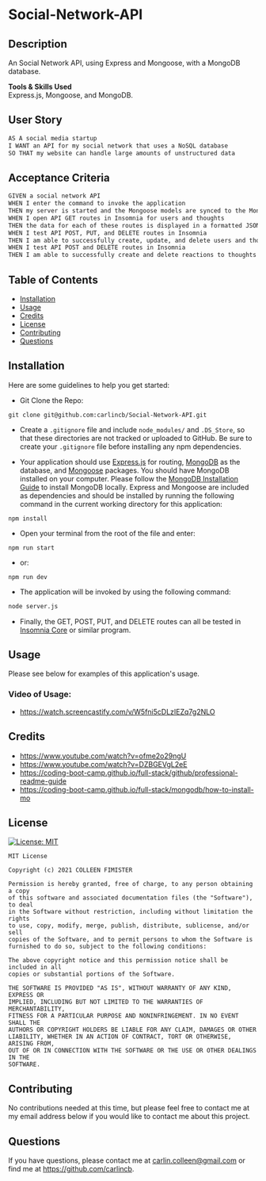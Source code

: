 # Social-Network-API

## Description

An Social Network API, using Express and Mongoose, with a MongoDB database.

**Tools & Skills Used**<br>
Express.js, Mongoose, and MongoDB.

## User Story

```md
AS A social media startup
I WANT an API for my social network that uses a NoSQL database
SO THAT my website can handle large amounts of unstructured data
```

## Acceptance Criteria

```md
GIVEN a social network API
WHEN I enter the command to invoke the application
THEN my server is started and the Mongoose models are synced to the MongoDB database
WHEN I open API GET routes in Insomnia for users and thoughts
THEN the data for each of these routes is displayed in a formatted JSON
WHEN I test API POST, PUT, and DELETE routes in Insomnia
THEN I am able to successfully create, update, and delete users and thoughts in my database
WHEN I test API POST and DELETE routes in Insomnia
THEN I am able to successfully create and delete reactions to thoughts and add and remove friends to a user’s friend list
```

## Table of Contents

- [Installation](#installation)
- [Usage](#usage)
- [Credits](#credits)
- [License](#license)
- [Contributing](#contributing)
- [Questions](#questions)

## Installation

Here are some guidelines to help you get started:

- Git Clone the Repo:

```
git clone git@github.com:carlincb/Social-Network-API.git
```

- Create a `.gitignore` file and include `node_modules/` and `.DS_Store`, so that these directories are not tracked or uploaded to GitHub. Be sure to create your `.gitignore` file before installing any npm dependencies.

- Your application should use [Express.js](https://www.npmjs.com/package/express) for routing, [MongoDB](https://www.mongodb.com/) as the database, and [Mongoose](https://www.npmjs.com/package/mongoose) packages. You should have MongoDB installed on your computer. Please follow the [MongoDB Installation Guide](https://coding-boot-camp.github.io/full-stack/mongodb/how-to-install-mongodb) to install MongoDB locally. Express and Mongoose are included as dependencies and should be installed by running the following command in the current working directory for this application:

```
npm install
```

- Open your terminal from the root of the file and enter:

```
npm run start
```

- or:

```
npm run dev
```

- The application will be invoked by using the following command:

```bash
node server.js
```

- Finally, the GET, POST, PUT, and DELETE routes can all be tested in [Insomnia Core](https://insomnia.rest/products/insomnia) or similar program.

## Usage

Please see below for examples of this application's usage.

### Video of Usage:

- https://watch.screencastify.com/v/W5fni5cDLzIEZq7g2NLO

## Credits

- https://www.youtube.com/watch?v=ofme2o29ngU
- https://www.youtube.com/watch?v=DZBGEVgL2eE
- https://coding-boot-camp.github.io/full-stack/github/professional-readme-guide
- https://coding-boot-camp.github.io/full-stack/mongodb/how-to-install-mo

## License

[![License: MIT](https://img.shields.io/badge/License-MIT-yellow.svg)](https://opensource.org/licenses/MIT)<br/>

    MIT License

    Copyright (c) 2021 COLLEEN FIMISTER

    Permission is hereby granted, free of charge, to any person obtaining a copy
    of this software and associated documentation files (the "Software"), to deal
    in the Software without restriction, including without limitation the rights
    to use, copy, modify, merge, publish, distribute, sublicense, and/or sell
    copies of the Software, and to permit persons to whom the Software is
    furnished to do so, subject to the following conditions:

    The above copyright notice and this permission notice shall be included in all
    copies or substantial portions of the Software.

    THE SOFTWARE IS PROVIDED "AS IS", WITHOUT WARRANTY OF ANY KIND, EXPRESS OR
    IMPLIED, INCLUDING BUT NOT LIMITED TO THE WARRANTIES OF MERCHANTABILITY,
    FITNESS FOR A PARTICULAR PURPOSE AND NONINFRINGEMENT. IN NO EVENT SHALL THE
    AUTHORS OR COPYRIGHT HOLDERS BE LIABLE FOR ANY CLAIM, DAMAGES OR OTHER
    LIABILITY, WHETHER IN AN ACTION OF CONTRACT, TORT OR OTHERWISE, ARISING FROM,
    OUT OF OR IN CONNECTION WITH THE SOFTWARE OR THE USE OR OTHER DEALINGS IN THE
    SOFTWARE.

## Contributing

No contributions needed at this time, but please feel free to contact me at my email address below if you would like to contact me about this project.

## Questions

If you have questions, please contact me at carlin.colleen@gmail.com or find me at https://github.com/carlincb.
